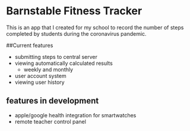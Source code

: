 # Barnstable Fitness Tracker

This is an app that I created for my school to record the number of steps completed by students during the coronavirus pandemic.

##Current features
* submitting steps to central server
* viewing automatically calculated results
  * weekly and monthly
* user account system
* viewing user history

## features in development
* apple/google health integration for smartwatches
* remote teacher control panel
